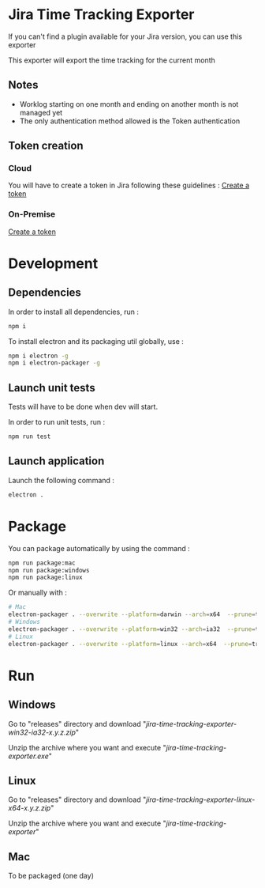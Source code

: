 # Jira Time Tracking Exporter

If you can't find a plugin available for your Jira version, you can use this exporter

This exporter will export the time tracking for the current month

## Notes

- Worklog starting on one month and ending on another month is not managed yet
- The only authentication method allowed is the Token authentication

## Token creation

### Cloud
You will have to create a token in Jira following these guidelines : [Create a token](https://support.atlassian.com/atlassian-account/docs/manage-api-tokens-for-your-atlassian-account/)

### On-Premise
[Create a token](https://www.resolution.de/create-or-generate-api-tokens-in-jira/?utm_campaign=C%3Agoad%7CA%3Atext%7CR%3AreW%3Aapit%7CP%3Ajira-software%7CV%3Agoogle%7CG%3Aall%7CL%3Aen%7CF%3Aaware%7C&utm_term=token%20for%20jira&utm_medium=cpc&utm_source=google&utm_content=token%20for%20jira&gclid=CjwKCAiAv_KMBhAzEiwAs-rX1HQOTg52sMLh8HbaMShZeLiY6FHxu4wXnvy5tf4S0rBkHm4vhNrJoxoC3ecQAvD_BwE)

# Development

## Dependencies

In order to install all dependencies, run :

```sh
npm i
```

To install electron and its packaging util globally, use :

```sh
npm i electron -g
npm i electron-packager -g
```

## Launch unit tests

Tests will have to be done when dev will start.

In order to run unit tests, run :

```sh
npm run test
```

## Launch application

Launch the following command :

```sh
electron .
```

# Package

You can package automatically by using the command :

```sh
npm run package:mac
npm run package:windows
npm run package:linux
```

Or manually with :

```sh
# Mac
electron-packager . --overwrite --platform=darwin --arch=x64  --prune=true --out=release-builds
# Windows
electron-packager . --overwrite --platform=win32 --arch=ia32  --prune=true --out=release-builds
# Linux
electron-packager . --overwrite --platform=linux --arch=x64  --prune=true --out=release-builds
```

# Run

## Windows

Go to "releases" directory and download "*jira-time-tracking-exporter-win32-ia32-x.y.z.zip*"

Unzip the archive where you want and execute "*jira-time-tracking-exporter.exe*"

## Linux

Go to "releases" directory and download "*jira-time-tracking-exporter-linux-x64-x.y.z.zip*"

Unzip the archive where you want and execute "*jira-time-tracking-exporter*"

## Mac

To be packaged (one day)